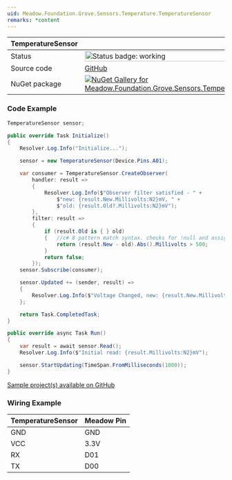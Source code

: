 ```yaml
---
uid: Meadow.Foundation.Grove.Sensors.Temperature.TemperatureSensor
remarks: *content
---
```


| TemperatureSensor | |
|--------|--------|
| Status | <img src="https://img.shields.io/badge/Working-brightgreen" style="width: auto; height: -webkit-fill-available;" alt="Status badge: working" /> |
| Source code | [GitHub](https://github.com/WildernessLabs/Meadow.Foundation.Grove/tree/main/Source/TemperatureSensor) |
| NuGet package | <a href="https://www.nuget.org/packages/Meadow.Foundation.Grove.Sensors.Temperature.TemperatureSensor/" target="_blank"><img src="https://img.shields.io/nuget/v/Meadow.Foundation.Grove.Sensors.Temperature.TemperatureSensor.svg?label=Meadow.Foundation.Grove.Sensors.Temperature.TemperatureSensor" alt="NuGet Gallery for Meadow.Foundation.Grove.Sensors.Temperature.TemperatureSensor" /></a> |

### Code Example

```csharp
TemperatureSensor sensor;

public override Task Initialize()
{
    Resolver.Log.Info("Initialize...");

    sensor = new TemperatureSensor(Device.Pins.A01);

    var consumer = TemperatureSensor.CreateObserver(
        handler: result =>
        {
            Resolver.Log.Info($"Observer filter satisfied - " +
                $"new: {result.New.Millivolts:N2}mV, " +
                $"old: {result.Old?.Millivolts:N2}mV");
        },
        filter: result =>
        {
            if (result.Old is { } old)
            {   //c# 8 pattern match syntax. checks for !null and assigns var.
                return (result.New - old).Abs().Millivolts > 500;
            }
            return false;
        });
    sensor.Subscribe(consumer);

    sensor.Updated += (sender, result) =>
    {
        Resolver.Log.Info($"Voltage Changed, new: {result.New.Millivolts:N2}mV, old: {result.Old?.Millivolts:N2}mV");
    };

    return Task.CompletedTask;
}

public override async Task Run()
{
    var result = await sensor.Read();
    Resolver.Log.Info($"Initial read: {result.Millivolts:N2}mV");

    sensor.StartUpdating(TimeSpan.FromMilliseconds(1000));
}

```

[Sample project(s) available on GitHub](https://github.com/WildernessLabs/Meadow.Foundation.Grove/tree/main/Source/TemperatureSensor/Sample/TemperatureSensor_Sample)

### Wiring Example

| TemperatureSensor | Meadow Pin |
|--------|------------|
| GND    | GND        |
| VCC    | 3.3V       |
| RX     | D01        |
| TX     | D00        |
